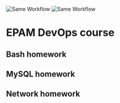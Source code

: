 ![Same Workflow](https://github.com/vkatrychenko/DevOps_L1_Tasks/actions/workflows/v2.yml/badge.svg)
![Same Workflow](https://github.com/vkatrychenko/DevOps_L1_Tasks/actions/workflows/main.yml/badge.svg)

# EPAM DevOps course

## Bash homework


## MySQL homework


## Network homework

